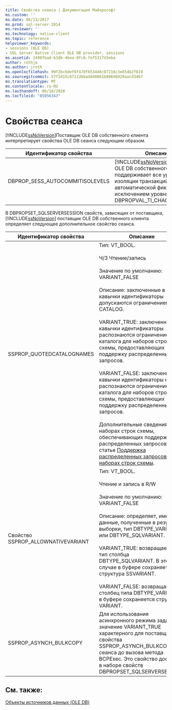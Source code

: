 ```yaml
---
title: Свойства сеанса | Документация Майкрософт
ms.custom: ''
ms.date: 06/13/2017
ms.prod: sql-server-2014
ms.reviewer: ''
ms.technology: native-client
ms.topic: reference
helpviewer_keywords:
- sessions [OLE DB]
- SQL Server Native Client OLE DB provider, sessions
ms.assetid: 2498fbad-b3db-4bea-8fc6-fef5317d3eba
author: rothja
ms.author: jroth
ms.openlocfilehash: 99f2bc6def0f470f653446c87216c3e854b2f819
ms.sourcegitcommit: 57f1d15c67113bbadd40861b886d6929aacd3467
ms.translationtype: MT
ms.contentlocale: ru-RU
ms.lasthandoff: 06/18/2020
ms.locfileid: "85056343"
---
```

# <a name="session-properties"></a>Свойства сеанса
  [!INCLUDE[ssNoVersion](../../includes/ssnoversion-md.md)]Поставщик OLE DB собственного клиента интерпретирует свойства OLE DB сеанса следующим образом.  
  
|Идентификатор свойства|Описание|  
|-----------------|-----------------|  
|DBPROP_SESS_AUTOCOMMITISOLEVELS|[!INCLUDE[ssNoVersion](../../includes/ssnoversion-md.md)]Поставщик OLE DB собственного клиента поддерживает все уровни изоляции транзакций с автоматической фиксацией за исключением уровня chaos DBPROPVAL_TI_CHAOS.|  
  
 В DBPROPSET_SQLSERVERSESSION свойств, зависящих от поставщика, [!INCLUDE[ssNoVersion](../../includes/ssnoversion-md.md)] поставщик OLE DB собственного клиента определяет следующее дополнительное свойство сеанса.  
  
|Идентификатор свойства|Описание|  
|-----------------|-----------------|  
|SSPROP_QUOTEDCATALOGNAMES|Тип: VT_BOOL.<br /><br /> Ч/З Чтение/запись<br /><br /> Значение по умолчанию: VARIANT_FALSE<br /><br /> Описание: заключенные в кавычки идентификаторы допускаются ограничением CATALOG.<br /><br /> VARIANT_TRUE: заключенные в кавычки идентификаторы распознаются ограничением каталога для наборов строк схемы, предоставляющих поддержку распределенных запросов.<br /><br /> VARIANT_FALSE: заключенные в кавычки идентификаторы не распознаются ограничением каталога для наборов строк схемы, предоставляющих поддержку распределенных запросов.<br /><br /> Дополнительные сведения о наборах строк схемы, обеспечивающих поддержку распределенных запросов, см. в статье [Поддержка распределенных запросов в наборах строк схемы](../native-client/ole-db/schema-rowsets-distributed-query-support.md).|  
|Свойство SSPROP_ALLOWNATIVEVARIANT|Тип: VT_BOOL.<br /><br /> Чтение и запись в R/W<br /><br /> Значение по умолчанию: VARIANT_FALSE<br /><br /> Описание: определяет, имеют ли данные, полученные в результате выборки, тип DBTYPE_VARIANT или DBTYPE_SQLVARIANT.<br /><br /> VARIANT_TRUE: возвращается тип столбца DBTYPE_SQLVARIANT. В этом случае в буфере сохраняется структура SSVARIANT.<br /><br /> VARIANT_FALSE: возвращается столбец типа DBTYPE_VARIANT, и в буфере сохраняется структура VARIANT.|  
|SSPROP_ASYNCH_BULKCOPY|Для использования асинхронного режима задайте значение VARIANT_TRUE характерного для поставщика свойства SSPROP_ASYNCH_BULKCOPY сеанса до вызова метода BCPExec. Это свойство доступно в наборе свойств DBPROPSET_SQLSERVERSESSION.|  
  
## <a name="see-also"></a>См. также:  
 [Объекты источников данных (OLE DB)](data-source-objects-ole-db.md)  
  
  
